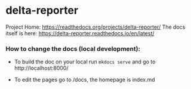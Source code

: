 # delta-reporter

Project Home: https://readthedocs.org/projects/delta-reporter/
The docs itself is here: https://delta-reporter.readthedocs.io/en/latest/

### How to change the docs (local development):

- To build the doc on your local run `mkdocs serve` and go to http://localhost:8000/ 

- To edit the pages go to /docs, the homepage is index.md




